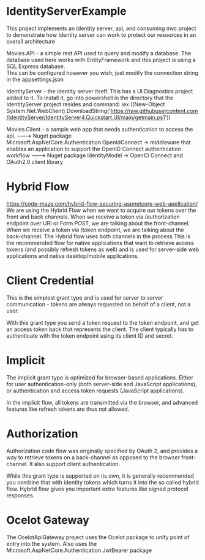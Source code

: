 # IdentityServerExample
This project implements an Identity server, api, and consuming mvc project to demonstrate how Identity server can work to protect our resources in an overall architecture

Movies.API - a simple rest API used to query and modify a database.  The database used here works with EntityFramework and this project is using a SQL Express database.  
This can be configured however you wish, just modify the connection string in the appsettings.json

IdentityServer - the identity server itself.  This has a UI Diagnostics project added to it.  To install it, go into powershell in the directory that the IdentityServer project resides and command:
iex ((New-Object System.Net.WebClient).DownloadString('https://raw.githubusercontent.com/IdentityServer/IdentityServer4.Quickstart.UI/main/getmain.ps1'))

Movies.Client - a sample web app that needs authentication to access the api.
---> Nuget package Microsoft.AspNetCore.Authentication.OpenIdConnect -> middleware that enables an application to support the OpenID Connect authentication workflow
---> Nuget package IdentityModel -> OpenID Connect and OAuth2.0 client library

Hybrid Flow 
===============
https://code-maze.com/hybrid-flow-securing-aspnetcore-web-application/
We are using the Hybrid Flow when we want to acquire our tokens over the front and back channels. When we receive a token via /authorization endpoint over URI or Form POST, we are talking about the front-channel. When we receive a token via /token endpoint, we are talking about the back-channel. The Hybrid flow uses both channels in the process
This is the recommended flow for native applications that want to retrieve access tokens (and possibly refresh tokens as well) and is used for server-side web applications and native desktop/mobile applications.

Client Credential 
===================
This is the simplest grant type and is used for server to server communication - tokens are always requested on behalf of a client, not a user.

With this grant type you send a token request to the token endpoint, and get an access token back that represents the client. The client typically has to authenticate with the token endpoint using its client ID and secret.

Implicit 
=========
The implicit grant type is optimized for browser-based applications. Either for user authentication-only (both server-side and JavaScript applications), or authentication and access token requests (JavaScript applications).

In the implicit flow, all tokens are transmitted via the browser, and advanced features like refresh tokens are thus not allowed.

Authorization
=============
Authorization code flow was originally specified by OAuth 2, and provides a way to retrieve tokens on a back-channel as opposed to the browser front-channel. It also support client authentication.

While this grant type is supported on its own, it is generally recommended you combine that with identity tokens which turns it into the so called hybrid flow. Hybrid flow gives you important extra features like signed protocol responses.

Ocelot Gateway
==============
The OcelotApiGateway project uses the Ocelot package to unify point of entry into the system.
Also uses the Microsoft.AspNetCore.Authentication.JwtBearer package
